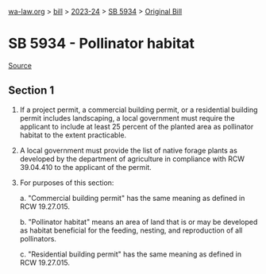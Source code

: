 [wa-law.org](/) > [bill](/bill/) > [2023-24](/bill/2023-24/) > [SB 5934](/bill/2023-24/sb/5934/) > [Original Bill](/bill/2023-24/sb/5934/1/)

# SB 5934 - Pollinator habitat

[Source](http://lawfilesext.leg.wa.gov/biennium/2023-24/Pdf/Bills/Senate%20Bills/5934.pdf)

## Section 1
1. If a project permit, a commercial building permit, or a residential building permit includes landscaping, a local government must require the applicant to include at least 25 percent of the planted area as pollinator habitat to the extent practicable.

2. A local government must provide the list of native forage plants as developed by the department of agriculture in compliance with RCW 39.04.410 to the applicant of the permit.

3. For purposes of this section:

    a. "Commercial building permit" has the same meaning as defined in RCW 19.27.015.

    b. "Pollinator habitat" means an area of land that is or may be developed as habitat beneficial for the feeding, nesting, and reproduction of all pollinators.

    c. "Residential building permit" has the same meaning as defined in RCW 19.27.015.
